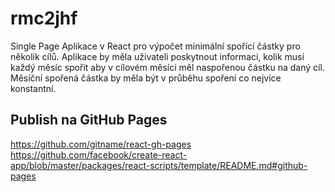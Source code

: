 # rmc2jhf
Single Page Aplikace v React pro výpočet minimální spořící částky pro několik cílů. Aplikace by měla uživateli poskytnout informaci, kolik musí každý měsíc spořit aby v cílovém měsíci měl naspořenou částku na daný cíl. Měsíční spořená částka by měla být v průběhu spoření co nejvíce konstantní.

## Publish na GitHub Pages
https://github.com/gitname/react-gh-pages
https://github.com/facebook/create-react-app/blob/master/packages/react-scripts/template/README.md#github-pages

